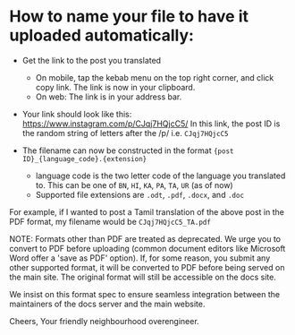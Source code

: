 # How to name your file to have it uploaded automatically:
- Get the link to the post you translated
  - On mobile, tap the kebab menu on the top right corner, and click copy link. The link is now in your clipboard.
  - On web: The link is in your address bar.
  
- Your link should look like this: https://www.instagram.com/p/CJqj7HQjcC5/
  In this link, the post ID is the random string of letters after the /p/ i.e. `CJqj7HQjcC5`
  
- The filename can now be constructed in the format `{post ID}_{language_code}.{extension}`
  - language code is the two letter code of the language you translated to. This can be one of `BN`, `HI`, `KA`, `PA`, `TA`, `UR` (as of now)
  - Supported file extensions are `.odt`, `.pdf`, `.docx`, and `.doc`

For example, if I wanted to post a Tamil translation of the above post in the PDF format, my filename would be `CJqj7HQjcC5_TA.pdf`

NOTE: Formats other than PDF are treated as deprecated. We urge you to convert to PDF before uploading (common document editors like Microsoft Word offer a 'save as PDF' option). 
If, for some reason, you submit any other supported format, it will be converted to PDF before being served on the main site. 
The original format will still be accessible on the docs site.

We insist on this format spec to ensure seamless integration between the maintainers of the docs server and the main website.

Cheers,
Your friendly neighbourhood overengineer.
